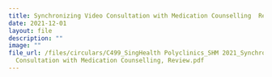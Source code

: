 ```yaml
---
title: Synchronizing Video Consultation with Medication Counselling  Review
date: 2021-12-01
layout: file
description: ""
image: ""
file_url: /files/circulars/C499_SingHealth Polyclinics_SHM 2021_Synchronizing Video
  Consultation with Medication Counselling, Review.pdf
---
```

